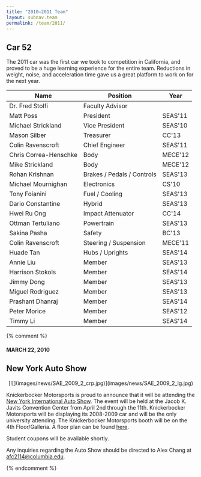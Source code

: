 ```yaml
---
title: "2010–2011 Team"
layout: subnav.team
permalink: /team/2011/
---
```


## Car 52

The 2011 car was the first car we took to competition in California, and proved to be a huge learning experience for the entire team. Reductions in weight, noise, and acceleration time gave us a great platform to work on for the next year.

<table>
  <thead><tr>
    <th>Name</th>
    <th>Position</th>
    <th>Year</th>
  </tr></thead>
  <tbody>
    <tr><td>Dr. Fred Stolfi</td><td>Faculty Advisor</td><td>&nbsp;</td></tr>
    <tr><td>Matt Poss</td><td>President</td><td>SEAS'11</td></tr>
    <tr><td>Michael Strickland</td><td>Vice President</td><td>SEAS'10</td></tr>
    <tr><td>Mason Silber</td><td>Treasurer</td><td>CC'13</td></tr>
    <tr><td>Colin Ravenscroft</td><td>Chief Engineer</td><td>SEAS'11</td></tr>
    <tr><td>Chris Correa-Henschke</td><td>Body</td><td>MECE'12</td></tr>
    <tr><td>Mike Strickland</td><td>Body</td><td>MECE'12</td></tr>
    <tr><td>Rohan Krishnan</td><td>Brakes / Pedals / Controls</td><td>SEAS'13</td></tr>
    <tr><td>Michael Mournighan</td><td>Electronics</td><td>CS'10</td></tr>
    <tr><td>Tony Foianini</td><td>Fuel / Cooling</td><td>SEAS'13</td></tr>
    <tr><td>Dario Constantine</td><td>Hybrid</td><td>SEAS'13</td></tr>
    <tr><td>Hwei Ru Ong</td><td>Impact Attenuator</td><td>CC'14</td></tr>
    <tr><td>Ottman Tertuliano</td><td>Powertrain</td><td>SEAS'13</td></tr>
    <tr><td>Sakina Pasha</td><td>Safety</td><td>BC'13</td></tr>
    <tr><td>Colin Ravenscroft</td><td>Steering / Suspension</td><td>MECE'11</td></tr>
    <tr><td>Huade Tan</td><td>Hubs / Uprights</td><td>SEAS'14</td></tr>
    <tr><td>Annie Liu</td><td>Member</td><td>SEAS'13</td></tr>
    <tr><td>Harrison Stokols</td><td>Member</td><td>SEAS'14</td></tr>
    <tr><td>Jimmy Dong</td><td>Member</td><td>SEAS'13</td></tr>
    <tr><td>Miguel Rodriguez</td><td>Member</td><td>SEAS'13</td></tr>
    <tr><td>Prashant Dhanraj</td><td>Member</td><td>SEAS'14</td></tr>
    <tr><td>Peter Morice</td><td>Member</td><td>SEAS'12</td></tr>
    <tr><td>Timmy Li</td><td>Member</td><td>SEAS'14</td></tr>
  </tbody>
</table>

{% comment %}

#### MARCH 22, 2010

## New York Auto Show

<div id="blog">
<center>[![](images/news/SAE_2009_2_crp.jpg)](images/news/SAE_2009_2_lg.jpg)</center>

Knickerbocker Motorsports is proud to announce that it will be attending the [New York International Auto Show](http://www.autoshowny.com). The event will be held at the Jacob K. Javits Convention Center from April 2nd through the 11th. Knickerbocker Motorsports will be displaying its 2008-2009 car and will be the only university attending. The Knickerbocker Motorsports booth will be on the 4th Floor/Galleria. A floor plan can be found [here](http://www.autoshowny.com/files/exhibitors/2010/level_4.pdf). 

Student coupons will be available shortly. 

Any inquiries regarding the Auto Show should be directed to Alex Chang at [afc2114@columbia.edu](mailto:afc2114@columbia.edu).</div>

</div>

{% endcomment %}
